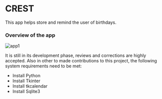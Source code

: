 # CREST

This app helps store and remind the user of birthdays.

### Overview of the app
![app1](/home/udoka/Pictures/app1.png)


It is still in its development phase, reviews and corrections are highly accepted.
Also in other to made contributions to this project, the following system requirements need to be met:

- Install Python
- Install Tkinter 
- Install tkcalendar 
- Install Sqlite3
